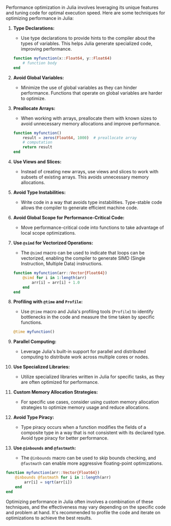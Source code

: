 Performance optimization in Julia involves leveraging its unique features and tuning code for optimal execution speed. Here are some techniques for optimizing performance in Julia:

1. **Type Declarations:**
   - Use type declarations to provide hints to the compiler about the types of variables. This helps Julia generate specialized code, improving performance.

   ```julia
   function myfunction(x::Float64, y::Float64)
       # function body
   end
   ```

2. **Avoid Global Variables:**
   - Minimize the use of global variables as they can hinder performance. Functions that operate on global variables are harder to optimize.

3. **Preallocate Arrays:**
   - When working with arrays, preallocate them with known sizes to avoid unnecessary memory allocations and improve performance.

   ```julia
   function myfunction()
       result = zeros(Float64, 1000)  # preallocate array
       # computation
       return result
   end
   ```

4. **Use Views and Slices:**
   - Instead of creating new arrays, use views and slices to work with subsets of existing arrays. This avoids unnecessary memory allocations.

5. **Avoid Type Instabilities:**
   - Write code in a way that avoids type instabilities. Type-stable code allows the compiler to generate efficient machine code.

6. **Avoid Global Scope for Performance-Critical Code:**
   - Move performance-critical code into functions to take advantage of local scope optimizations.

7. **Use `@simd` for Vectorized Operations:**
   - The `@simd` macro can be used to indicate that loops can be vectorized, enabling the compiler to generate SIMD (Single Instruction, Multiple Data) instructions.

   ```julia
   function myfunction(arr::Vector{Float64})
       @simd for i in 1:length(arr)
           arr[i] = arr[i] + 1.0
       end
   end
   ```

8. **Profiling with `@time` and `Profile`:**
   - Use `@time` macro and Julia's profiling tools (`Profile`) to identify bottlenecks in the code and measure the time taken by specific functions.

   ```julia
   @time myfunction()
   ```

9. **Parallel Computing:**
   - Leverage Julia's built-in support for parallel and distributed computing to distribute work across multiple cores or nodes.

10. **Use Specialized Libraries:**
    - Utilize specialized libraries written in Julia for specific tasks, as they are often optimized for performance.

11. **Custom Memory Allocation Strategies:**
    - For specific use cases, consider using custom memory allocation strategies to optimize memory usage and reduce allocations.

12. **Avoid Type Piracy:**
    - Type piracy occurs when a function modifies the fields of a composite type in a way that is not consistent with its declared type. Avoid type piracy for better performance.

13. **Use `@inbounds` and `@fastmath`:**
    - The `@inbounds` macro can be used to skip bounds checking, and `@fastmath` can enable more aggressive floating-point optimizations.

   ```julia
   function myfunction(arr::Vector{Float64})
       @inbounds @fastmath for i in 1:length(arr)
           arr[i] = sqrt(arr[i])
       end
   end
   ```

Optimizing performance in Julia often involves a combination of these techniques, and the effectiveness may vary depending on the specific code and problem at hand. It's recommended to profile the code and iterate on optimizations to achieve the best results.